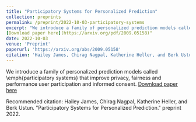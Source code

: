 ```yaml
---
title: "Participatory Systems for Personalized Prediction"
collection: preprints
permalink: /preprint/2022-10-03-participatory-systems
excerpt: "We introduce a family of personalized prediction models called \emph{participatory systems} that improve privacy, fairness and performance user participation and informed consent."
[Download paper here](https://arxiv.org/pdf/2009.05158)"
date: 2022-10-03
venue: 'Preprint'
paperurl: 'https://arxiv.org/abs/2009.05158'
citation: 'Hailey James, Chirag Nagpal, Katherine Heller, and Berk Ustun. "Participatory Systems for Personalized Prediction." preprint 2022'
---
```

We introduce a family of personalized prediction models called \emph{participatory systems} that improve privacy, fairness and performance user participation and informed consent.
[Download paper here]([https://arxiv.org/pdf/2009.05158](https://haileyjames.github.io/files/2022-10-03-participatory-systems.pdf))

Recommended citation: Hailey James, Chirag Nagpal, Katherine Heller, and Berk Ustun. "Participatory Systems for Personalized Prediction." preprint 2022.
